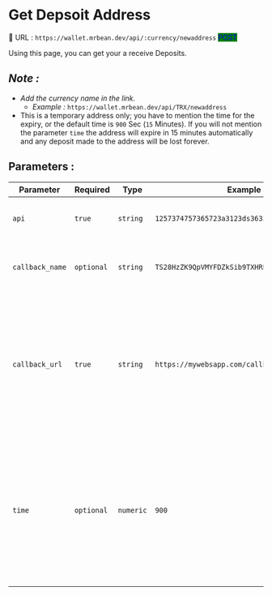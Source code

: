 # Get Depsoit Address

:link: URL : `https://wallet.mrbean.dev/api/:currency/newaddress`  <mark style="color:blue;background-color:green;">POST</mark>&#x20;

Using this page, you can get your a receive Deposits.

## _Note :_

* _Add the currency name in the link._&#x20;
  * _Example :_ `https://wallet.mrbean.dev/api/TRX/newaddress`
* This is a temporary address only; you have to mention the time for the expiry, or the default time is `900` Sec (`15` Minutes). If you will not mention the parameter `time` the address will expire in 15 minutes automatically and any deposit made to the address will be lost forever.

## Parameters :

| Parameter       | Required   | Type      | Example                                       | Description                                                                                                                                                                             |
| --------------- | ---------- | --------- | --------------------------------------------- | --------------------------------------------------------------------------------------------------------------------------------------------------------------------------------------- |
| `api`           | `true`     | `string`  | `1257374757365723a3123ds3633123213123421412a` | Get your API form your user dashboard.                                                                                                                                                  |
| `callback_name` | `optional` | `string`  | `TS28HzZK9QpVMYFDZkSib9TXHRB65Zni9D`          | send the address you want to check balance for                                                                                                                                          |
| `callback_url`  | `true`     | `string`  | `https://mywebsapp.com/callback.php`          | <p>We will be sending a POST notification to this URL when we receive a deposit.<br><br>For more info <a href="../api-deposits/deposit-notifications.md">Click here</a>.</p>            |
| `time`          | `optional` | `numeric` | `900`                                         | <p>send the seconds for this deposit to expire in.<br>Default = <code>900</code> Sec<br>Minimum = <code>900</code> Sec (15 Minutes)<br>Maximum = <code>3600</code> Sec (60 Minutes)</p> |


